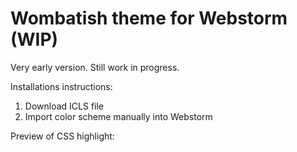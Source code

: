 # Wombatish theme for Webstorm (WIP)
Very early version. Still work in progress. 

Installations instructions:
1) Download ICLS file
2) Import color scheme manually into Webstorm


Preview of CSS highlight:
